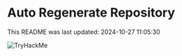 # Auto Regenerate Repository

This README was last updated: 2024-10-27 11:05:30

 ![TryHackMe](https://tryhackme.com/badge/533634)